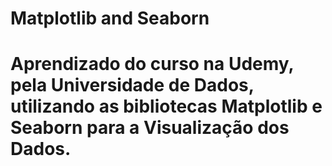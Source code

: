 # Matplotlib and Seaborn

# Aprendizado do curso na Udemy, pela Universidade de Dados, utilizando as bibliotecas Matplotlib e Seaborn para a Visualização dos Dados.
